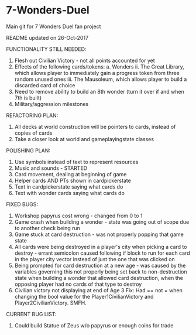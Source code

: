 # 7-Wonders-Duel
Main git for 7 Wonders Duel fan project

README updated on 26-Oct-2017

FUNCTIONALITY STILL NEEDED:
1. Flesh out Civilian Victory - not all points accounted for yet
2. Effects of the following cards/tokens:
    a. Wonders
        ii.  The Great Library, which allows player to immediately gain a progress token from three random unused ones
        iii. The Mausoleum, which allows player to build a discarded card of choice
3. Need to remove ability to build an 8th wonder (turn it over if and when 7th is built)
4. Military/aggression milestones

REFACTORING PLAN:
1. All decks at world construction will be pointers to cards, instead of copies of cards
2. Take a closer look at world and gameplayingstate classes

POLISHING PLAN:
1. Use symbols instead of text to represent resources
2. Music and sounds - STARTED
3. Card movement, dealing at beginning of game
4. Helper cards AND PTs shown in cardpickerstate
5. Text in cardpickerstate saying what cards do
6. Text with wonder cards saying what cards do

FIXED BUGS:
1. Workshop papyrus cost wrong - changed from 0 to 1
2. Game crash when building a wonder - state was going out of scope due to another check being run
3. Game stuck at card destruction - was not properly popping that game state
4. All cards were being destroyed in a player's city when picking a card to destroy - errant semicolon caused following if block to run for each card in the player city vector instead of just the one that was clicked on
5. Being prompted for card destruction at a new age - was caused by the variables governing this not properly being set back to non-destruction state when building a wonder that allowed card destruction, when the opposing player had no cards of that type to destroy
6. Civilian victory not displaying at end of Age 3
    Fix: Had == not = when changing the bool value for the Player1CivilianVictory and  Player2CivilianVictory. SMFH.

CURRENT BUG LIST:

1. Could build Statue of Zeus w/o papyrus or enough coins for trade

